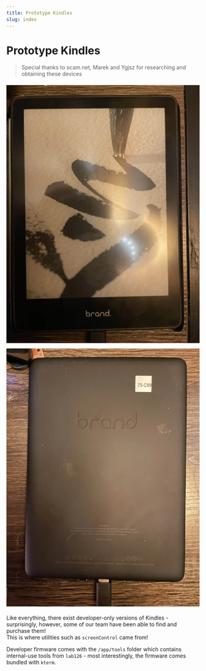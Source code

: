 ```yaml
---
title: Prototype Kindles
slug: index
---
```


# Prototype Kindles
<blockquote class="note">
    Special thanks to scam.net, Marek and Ygjsz for researching and obtaining these devices
</blockquote>

<div style="display: flex; flex-direction: row; flex-wrap: wrap; width: 100%; justify-content: center; align-items: center;">
<img style="margin: 0.5em;" src="./IMG_9056.webp">
<img style="margin: 0.5em;" src="./IMG_9057.webp">
</div>

Like everything, there exist developer-only versions of Kindles - surprisingly, however, some of our team have been able to find and purchase them!  
This is where utilities such as `screenControl` came from!  

Developer firmware comes with the `/app/tools` folder which contains internal-use tools from `lab126` - most interestingly, the firmware comes bundled with `kterm`.